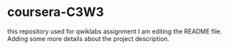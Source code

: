 # coursera-C3W3
this repository used for qwiklabs assignment
I am editing the README file. Adding some more details about the project description.

